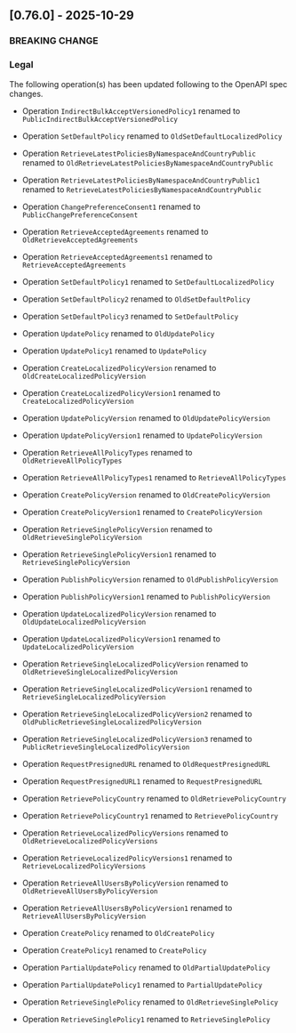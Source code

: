 <a name="v0.76.0"></a>
## [0.76.0] - 2025-10-29

### BREAKING CHANGE

### Legal

The following operation(s) has been updated following to the OpenAPI spec changes.

- Operation `IndirectBulkAcceptVersionedPolicy1` renamed to `PublicIndirectBulkAcceptVersionedPolicy`
- Operation `SetDefaultPolicy` renamed to `OldSetDefaultLocalizedPolicy`
- Operation `RetrieveLatestPoliciesByNamespaceAndCountryPublic` renamed to `OldRetrieveLatestPoliciesByNamespaceAndCountryPublic`
- Operation `RetrieveLatestPoliciesByNamespaceAndCountryPublic1` renamed to `RetrieveLatestPoliciesByNamespaceAndCountryPublic`

- Operation `ChangePreferenceConsent1` renamed to `PublicChangePreferenceConsent`

- Operation `RetrieveAcceptedAgreements` renamed to `OldRetrieveAcceptedAgreements`
- Operation `RetrieveAcceptedAgreements1` renamed to `RetrieveAcceptedAgreements`

- Operation `SetDefaultPolicy1` renamed to `SetDefaultLocalizedPolicy`
- Operation `SetDefaultPolicy2` renamed to `OldSetDefaultPolicy`
- Operation `SetDefaultPolicy3` renamed to `SetDefaultPolicy`

- Operation `UpdatePolicy` renamed to `OldUpdatePolicy`
- Operation `UpdatePolicy1` renamed to `UpdatePolicy`

- Operation `CreateLocalizedPolicyVersion` renamed to `OldCreateLocalizedPolicyVersion`
- Operation `CreateLocalizedPolicyVersion1` renamed to `CreateLocalizedPolicyVersion`

- Operation `UpdatePolicyVersion` renamed to `OldUpdatePolicyVersion`
- Operation `UpdatePolicyVersion1` renamed to `UpdatePolicyVersion`

- Operation `RetrieveAllPolicyTypes` renamed to `OldRetrieveAllPolicyTypes`
- Operation `RetrieveAllPolicyTypes1` renamed to `RetrieveAllPolicyTypes`

- Operation `CreatePolicyVersion` renamed to `OldCreatePolicyVersion`
- Operation `CreatePolicyVersion1` renamed to `CreatePolicyVersion`

- Operation `RetrieveSinglePolicyVersion` renamed to `OldRetrieveSinglePolicyVersion`
- Operation `RetrieveSinglePolicyVersion1` renamed to `RetrieveSinglePolicyVersion`

- Operation `PublishPolicyVersion` renamed to `OldPublishPolicyVersion`
- Operation `PublishPolicyVersion1` renamed to `PublishPolicyVersion`

- Operation `UpdateLocalizedPolicyVersion` renamed to `OldUpdateLocalizedPolicyVersion`
- Operation `UpdateLocalizedPolicyVersion1` renamed to `UpdateLocalizedPolicyVersion`

- Operation `RetrieveSingleLocalizedPolicyVersion` renamed to `OldRetrieveSingleLocalizedPolicyVersion`
- Operation `RetrieveSingleLocalizedPolicyVersion1` renamed to `RetrieveSingleLocalizedPolicyVersion`
- Operation `RetrieveSingleLocalizedPolicyVersion2` renamed to `OldPublicRetrieveSingleLocalizedPolicyVersion`
- Operation `RetrieveSingleLocalizedPolicyVersion3` renamed to `PublicRetrieveSingleLocalizedPolicyVersion`

- Operation `RequestPresignedURL` renamed to `OldRequestPresignedURL`
- Operation `RequestPresignedURL1` renamed to `RequestPresignedURL`

- Operation `RetrievePolicyCountry` renamed to `OldRetrievePolicyCountry`
- Operation `RetrievePolicyCountry1` renamed to `RetrievePolicyCountry`

- Operation `RetrieveLocalizedPolicyVersions` renamed to `OldRetrieveLocalizedPolicyVersions`
- Operation `RetrieveLocalizedPolicyVersions1` renamed to `RetrieveLocalizedPolicyVersions`

- Operation `RetrieveAllUsersByPolicyVersion` renamed to `OldRetrieveAllUsersByPolicyVersion`
- Operation `RetrieveAllUsersByPolicyVersion1` renamed to `RetrieveAllUsersByPolicyVersion`

- Operation `CreatePolicy` renamed to `OldCreatePolicy`
- Operation `CreatePolicy1` renamed to `CreatePolicy`

- Operation `PartialUpdatePolicy` renamed to `OldPartialUpdatePolicy`
- Operation `PartialUpdatePolicy1` renamed to `PartialUpdatePolicy`

- Operation `RetrieveSinglePolicy` renamed to `OldRetrieveSinglePolicy`
- Operation `RetrieveSinglePolicy1` renamed to `RetrieveSinglePolicy`
